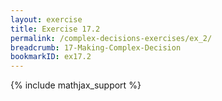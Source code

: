 ```yaml
---
layout: exercise
title: Exercise 17.2
permalink: /complex-decisions-exercises/ex_2/
breadcrumb: 17-Making-Complex-Decision
bookmarkID: ex17.2
---
```


{% include mathjax_support %}
